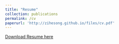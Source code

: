 ```yaml
---
title: "Resume"
collection: publications
permalink: /cv
paperurl: 'http://zihesong.github.io/files/cv.pdf'
---
```


[Download Resume here](http://zihesong.github.io/files/cv.pdf)
